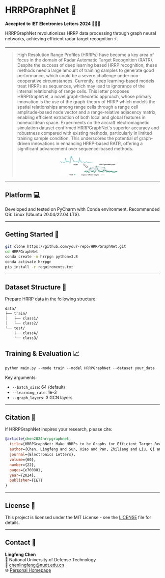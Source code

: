 

# HRRPGraphNet :satellite: 
**Accepted to IET Electronics Letters 2024** :tada::tada::tada:

HRRPGraphNet revolutionizes HRRP data processing through graph neural networks, achieving efficient radar target recognition :zap:.

---

> High Resolution Range Profiles (HRRPs) have become a key area of focus in the domain of Radar Automatic Target Recognition (RATR). Despite the success of deep learning based HRRP recognition, these methods need a large amount of training samples to generate good performance, which could be a severe challenge under non-cooperative circumstances. Currently, deep learning-based models treat HRRPs as sequences, which may lead to ignorance of the internal relationship of range cells. This letter proposes HRRPGraphNet, a novel graph-theoretic approach, whose primary innovation is the use of the graph-theory of HRRP which models the spatial relationships among range cells through a range cell amplitude-based node vector and a range-relative adjacency matrix, enabling efficient extraction of both local and global features in noneuclidean space. Experiments on the aircraft electromagnetic simulation dataset confirmed HRRPGraphNet's superior accuracy and robustness compared with existing methods, particularly in limited training sample condition. This underscores the potential of graph-driven innovations in enhancing HRRP-based RATR, offering a significant advancement over sequence-based methods.
><p align="center">
  > <img src="./architecture.jpg" width="40%">
</p>

---

## Platform :computer: 
Developed and tested on PyCharm with Conda environment. Recommended OS: Linux (Ubuntu 20.04/22.04 LTS).

---

## Getting Started :rocket:
```bash
git clone https://github.com/your-repo/HRRPGraphNet.git
cd HRRPGraphNet
conda create -n hrrpgn python=3.8
conda activate hrrpgn
pip install -r requirements.txt
```

---

## Dataset Structure :file_folder: 
Prepare HRRP data in the following structure:
```
data/
├── train/
│   ├── class1/
│   └── class2/
└── test/
    ├── classA/
    └── classB/
```

## Training & Evaluation :chart_with_upwards_trend:
```python
python main.py --mode train --model HRRPGraphNet --dataset your_data
```
Key arguments:
- `--batch_size`: 64 (default)
- `--learning_rate`: 1e-3
- `--graph_layers`: 3 GCN layers

---

## Citation :blue_book:
If HRRPGraphNet inspires your research, please cite:
```bibtex
@article{chen2024hrrpgraphnet,
  title={HRRPGraphNet: Make HRRPs to be Graphs for Efficient Target Recognition},
  author={Chen, Lingfeng and Sun, Xiao and Pan, Zhiliang and Liu, Qi and Wang, Zehao and Su, Xiaolong and Liu, Zhen and Hu, Panhe},
  journal={Electronics Letters},
  volume={60},
  number={22},
  pages={e70088},
  year={2024},
  publisher={IET}
}
```

---

## License :scroll:
This project is licensed under the MIT License - see the [LICENSE](LICENSE) file for details.

---

## Contact :e-mail:
**Lingfeng Chen**  
:office: National University of Defense Technology  
:email: [chenlingfeng@nudt.edu.cn](mailto:chenlingfeng@nudt.edu.cn)  
:globe_with_meridians: [Personal Homepage](http://lingfengchen.cn/)  
